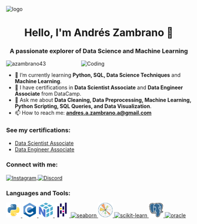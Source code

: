 ![logo](https://camo.githubusercontent.com/d7ac69e17d0d43eddee57a5dd75a2ea6be898887687c3d5f5fa748668d3a70ae/68747470733a2f2f692e696d6775722e636f6d2f5245514b3056552e6a7067)

<h1 align="center">Hello, I'm Andrés Zambrano 👋</h1>
<h3 align="center">A passionate explorer of Data Science and Machine Learning</h3>

<img align="right" alt="Coding" width="300" src="https://media.giphy.com/media/AynUwd5uKhIevEWx54/giphy.gif">
    
<p align="left"> <img src="https://komarev.com/ghpvc/?username=azambrano43&label=Profile%20views&color=0e75b6&style=flat"
        alt="azambrano43" /> </p>

- 🌱 I’m currently learning **Python, SQL, Data Science Techniques** and **Machine Learning**.
- 📜 I have certifications in **Data Scientist Associate** and **Data Engineer Associate** from DataCamp.
- 💬 Ask me about **Data Cleaning, Data Preprocessing, Machine Learning, Python Scripting, SQL Queries, and Data Visualization**.
- 📫 How to reach me: **andres.a.zambrano.a@gmail.com**

<h3 align="left">See my certifications:</h3>
<ul>
    <li>
        <a href="https://www.datacamp.com/certificate/DSA0016885280951" target="_blank">Data Scientist Associate</a>
    </li>
    <li>
        <a href="https://www.datacamp.com/certificate/DEA0015972306453" target="_blank">Data Engineer Associate</a>
    </li>
</ul>

<h3 align="left">Connect with me:</h3>
<p align="left">
    <a href="https://www.instagram.com/azambrano43/" target="blank">
        <img align="center" src="https://raw.githubusercontent.com/rahuldkjain/github-profile-readme-generator/master/src/images/icons/Social/instagram.svg" alt="Instagram" height="30" width="30" />
    </a>
    <a href="https://discordapp.com/users/414133002717626390" target="blank">
        <img align="center" src="https://raw.githubusercontent.com/rahuldkjain/github-profile-readme-generator/master/src/images/icons/Social/discord.svg" alt="Discord" height="40" width="40" />
    </a>
</p>



<h3 align="left">Languages and Tools:</h3>
<p align="left">
    <!-- Lenguajes -->
    <a href="https://www.python.org" target="_blank" rel="noreferrer"> 
        <img src="https://raw.githubusercontent.com/devicons/devicon/master/icons/python/python-original.svg" alt="python" width="40" height="40" /> 
    </a>
    <a href="https://www.cprogramming.com/" target="_blank" rel="noreferrer"> 
        <img src="https://raw.githubusercontent.com/devicons/devicon/master/icons/c/c-original.svg" alt="c" width="40" height="40" /> 
    </a>
    <!-- Herramientas -->
    <a href="https://numpy.org/" target="_blank" rel="noreferrer"> 
        <img src="https://raw.githubusercontent.com/devicons/devicon/master/icons/numpy/numpy-original.svg" alt="numpy" width="40" height="40" /> 
    </a> 
    <a href="https://pandas.pydata.org/" target="_blank" rel="noreferrer"> 
        <img src="https://raw.githubusercontent.com/devicons/devicon/master/icons/pandas/pandas-original.svg" alt="pandas" width="40" height="40" /> 
    </a>
    <a href="https://seaborn.pydata.org/" target="_blank" rel="noreferrer"> <img src="https://seaborn.pydata.org/_images/logo-mark-lightbg.svg" alt="seaborn" width="40" height="40"/> </a> 
    <a href="https://matplotlib.org/" target="_blank" rel="noreferrer"> 
        <img src="https://raw.githubusercontent.com/devicons/devicon/master/icons/matplotlib/matplotlib-original.svg" alt="matplotlib" width="40" height="40" /> 
    </a> 
    <a href="https://scikit-learn.org/" target="_blank" rel="noreferrer"> 
        <img src="https://upload.wikimedia.org/wikipedia/commons/0/05/Scikit_learn_logo_small.svg" alt="scikit-learn" width="40" height="40" /> 
    </a>
    <a href="https://www.postgresql.org/" target="_blank" rel="noreferrer"> 
        <img src="https://raw.githubusercontent.com/devicons/devicon/master/icons/postgresql/postgresql-original.svg" alt="postgresql" width="40" height="40" /> 
    </a> 
    <a href="https://www.oracle.com/database/" target="_blank" rel="noreferrer"> 
        <img src="https://www.vectorlogo.zone/logos/oracle/oracle-icon.svg" alt="oracle" width="40" height="40" /> 
    </a>
</p>
